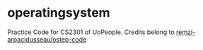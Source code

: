 # operatingsystem

Practice Code for CS2301 of UoPeople.
Credits belong to [remzi-arpacidusseau/ostep-code ](https://github.com/remzi-arpacidusseau/ostep-code/tree/master/intro)

